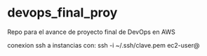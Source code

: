 # devops_final_proy
Repo para el avance de proyecto final de DevOps en AWS

conexion ssh a instancias con:
ssh -i ~/.ssh/clave.pem ec2-user@<ip publica de instancia>